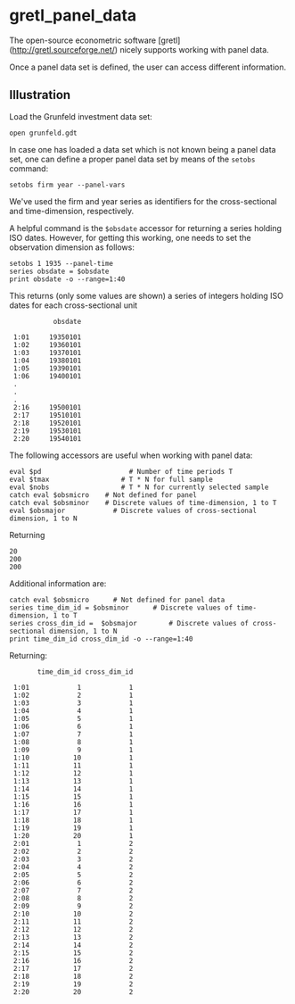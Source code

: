 # gretl_panel_data
The open-source econometric software [gretl] (http://gretl.sourceforge.net/) nicely supports working with panel data.

Once a panel data set is defined, the user can access different information.

## Illustration
Load the Grunfeld investment data set:
```gretl
open grunfeld.gdt
```
In case one has loaded a data set which is not known being a panel data set, one can define a proper panel data set by means of the ```setobs``` command:
```gretl
setobs firm year --panel-vars
```
We've used the firm and year series as identifiers for the cross-sectional and time-dimension, respectively.

A helpful command is the ```$obsdate``` accessor for returning a series holding ISO dates. However, for getting this working, one needs to set the observation dimension as follows:
```gretl
setobs 1 1935 --panel-time
series obsdate = $obsdate
print obsdate -o --range=1:40
```
This returns (only some values are shown) a series of integers holding ISO dates for each cross-sectional unit
```
           obsdate

 1:01     19350101
 1:02     19360101
 1:03     19370101
 1:04     19380101
 1:05     19390101
 1:06     19400101
 .
 .
 .
 2:16     19500101
 2:17     19510101
 2:18     19520101
 2:19     19530101
 2:20     19540101
```

The following accessors are useful when working with panel data:
```gretl
eval $pd				      # Number of time periods T
eval $tmax				    # T * N for full sample
eval $nobs				    # T * N for currently selected sample
catch eval $obsmicro	# Not defined for panel
catch eval $obsminor	# Discrete values of time-dimension, 1 to T
eval $obsmajor			  # Discrete values of cross-sectional dimension, 1 to N
```
Returning
```
20
200
200
```
Additional information are:
```gretl
catch eval $obsmicro	  # Not defined for panel data
series time_dim_id = $obsminor	    # Discrete values of time-dimension, 1 to T
series cross_dim_id =  $obsmajor		# Discrete values of cross-sectional dimension, 1 to N
print time_dim_id cross_dim_id -o --range=1:40
```
Returning:
```
       time_dim_id cross_dim_id

 1:01            1            1
 1:02            2            1
 1:03            3            1
 1:04            4            1
 1:05            5            1
 1:06            6            1
 1:07            7            1
 1:08            8            1
 1:09            9            1
 1:10           10            1
 1:11           11            1
 1:12           12            1
 1:13           13            1
 1:14           14            1
 1:15           15            1
 1:16           16            1
 1:17           17            1
 1:18           18            1
 1:19           19            1
 1:20           20            1
 2:01            1            2
 2:02            2            2
 2:03            3            2
 2:04            4            2
 2:05            5            2
 2:06            6            2
 2:07            7            2
 2:08            8            2
 2:09            9            2
 2:10           10            2
 2:11           11            2
 2:12           12            2
 2:13           13            2
 2:14           14            2
 2:15           15            2
 2:16           16            2
 2:17           17            2
 2:18           18            2
 2:19           19            2
 2:20           20            2
 ```



